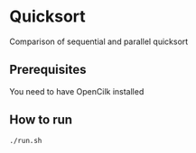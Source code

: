 # Quicksort

Comparison of sequential and parallel quicksort

## Prerequisites
You need to have OpenCilk installed

## How to run
`./run.sh`


